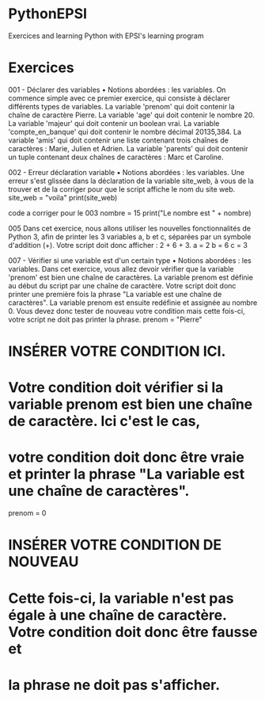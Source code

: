 # PythonEPSI
Exercices and learning Python with EPSI's learning program

# Exercices

001 - Déclarer des variables
•    Notions abordées : les variables.
On commence simple avec ce premier exercice, qui consiste à déclarer différents types de variables.
La variable 'prenom' qui doit contenir la chaîne de caractère Pierre.
La variable 'age' qui doit contenir le nombre 20.
La variable 'majeur' qui doit contenir un boolean vrai.
La variable 'compte_en_banque' qui doit contenir le nombre décimal 20135,384.
La variable 'amis' qui doit contenir une liste contenant trois chaînes de caractères : Marie, Julien et Adrien.
La variable 'parents' qui doit contenir un tuple contenant deux chaînes de caractères : Marc et Caroline.

002 - Erreur déclaration variable
•    Notions abordées : les variables.
Une erreur s'est glissée dans la déclaration de la variable site_web, à vous de la trouver et de la corriger pour que le script affiche le nom du site web.
site_web = "voila"
print(site_web)

code a corriger pour le 003
nombre = 15
print("Le nombre est " + nombre)

005 Dans cet exercice, nous allons utiliser les nouvelles fonctionnalités de Python 3, afin de printer les 3 variables a, b et c, séparées par un symbole d'addition (+).
Votre script doit donc afficher : 2 + 6 + 3.
a = 2
b = 6
c = 3

007 - Vérifier si une variable est d'un certain type
•    Notions abordées : les variables.
Dans cet exercice, vous allez devoir vérifier que la variable 'prenom' est bien une chaîne de caractères.
La variable prenom est définie au début du script par une chaîne de caractère.
Votre script doit donc printer une première fois la phrase "La variable est une chaîne de caractères".
La variable prenom est ensuite redéfinie et assignée au nombre 0.
Vous devez donc tester de nouveau votre condition mais cette fois-ci, votre script ne doit pas printer la phrase.
prenom = "Pierre"
 
# INSÉRER VOTRE CONDITION ICI.
# Votre condition doit vérifier si la variable prenom est bien une chaîne de caractère. Ici c'est le cas,
# votre condition doit donc être vraie et printer la phrase "La variable est une chaîne de caractères".
 
prenom = 0
 
# INSÉRER VOTRE CONDITION DE NOUVEAU
# Cette fois-ci, la variable n'est pas égale à une chaîne de caractère. Votre condition doit donc être fausse et 
# la phrase ne doit pas s'afficher.
